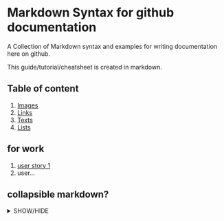 # Markdown Syntax for github documentation
A Collection of Markdown syntax and examples for writing documentation here on github.

This guide/tutorial/cheatsheet is created in markdown.

## Table of content

1. [Images](/Image/README.md#top)
2. [Links](/Link.md#top)
3. [Texts](/Text.md#top)
4. [Lists](/List.md#top)

## for work
1. [user story 1](https://github.com/bent-mortensen/Dokumentation/blob/master/UserStories/user-story-1.md)
2. user...



## collapsible markdown?

<details>
<summary>SHOW/HIDE</summary>
  
#### yes, even hidden code blocks!

```C#
print("hello world!")
```
> quete
>> more
syntax
```**This text is _extremely_ important**```
example
**This text is _extremely_ important**
syntax
```_This text is_ **extremely** _important_```
example
_This text is_ **extremely** _important_

</details>
